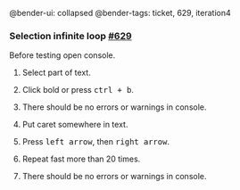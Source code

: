 @bender-ui: collapsed
@bender-tags: ticket, 629, iteration4

### Selection infinite loop [#629](https://github.com/ckeditor/ckeditor5-engine/issues/629)

Before testing open console.

1. Select part of text.
2. Click bold or press <kbd>ctrl + b</kbd>.
3. There should be no errors or warnings in console.


1. Put caret somewhere in text.
2. Press <kbd>left arrow</kbd>, then <kbd>right arrow</kbd>.
3. Repeat fast more than 20 times.
4. There should be no errors or warnings in console.
